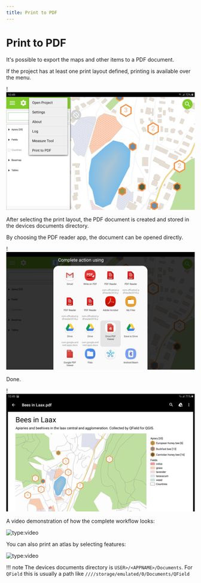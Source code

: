 ```yaml
---
title: Print to PDF
---
```


# Print to PDF

It's possible to export the maps and other items to a PDF document.

If the project has at least one print layout defined, printing is
available over the menu.

!![](../assets/images/print_menu.jpg)

After selecting the print layout, the PDF document is created and stored
in the devices documents directory.

By choosing the PDF reader app, the document can be opened directly.

!![](../assets/images/print_open.jpg)

Done.

!![](../assets/images/print_document.jpg)

A video demonstration of how the complete workflow looks:

![type:video](https://player.vimeo.com/video/499566180)

You can also print an atlas by selecting features:

![type:video](https://player.vimeo.com/video/604740848)

!!! note
    The devices documents directory is `USER>/<APPNAME>/Documents`. For
   `QField` this is usually a path like `////storage/emulated/0/Documents/QField`

